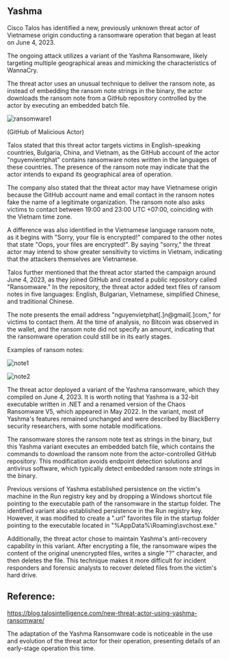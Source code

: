 ## Yashma

Cisco Talos has identified a new, previously unknown threat actor of Vietnamese origin conducting a ransomware operation that began at least on June 4, 2023.

The ongoing attack utilizes a variant of the Yashma Ransomware, likely targeting multiple geographical areas and mimicking the characteristics of WannaCry.

The threat actor uses an unusual technique to deliver the ransom note, as instead of embedding the ransom note strings in the binary, the actor downloads the ransom note from a GitHub repository controlled by the actor by executing an embedded batch file.

![ransomware1](https://github.com/crocodyli/Ransomwares-TTP/assets/113185400/d9f9c8d2-f844-48b3-bc04-3a4cdeb9799e)

(GitHub of Malicious Actor)

Talos stated that this threat actor targets victims in English-speaking countries, Bulgaria, China, and Vietnam, as the GitHub account of the actor "nguyenvientphat" contains ransomware notes written in the languages of these countries. The presence of the ransom note may indicate that the actor intends to expand its geographical area of operation.

The company also stated that the threat actor may have Vietnamese origin because the GitHub account name and email contact in the ransom notes fake the name of a legitimate organization. The ransom note also asks victims to contact between 19:00 and 23:00 UTC +07:00, coinciding with the Vietnam time zone.

A difference was also identified in the Vietnamese language ransom note, as it begins with "Sorry, your file is encrypted!" compared to the other notes that state "Oops, your files are encrypted!". By saying "sorry," the threat actor may intend to show greater sensitivity to victims in Vietnam, indicating that the attackers themselves are Vietnamese.

Talos further mentioned that the threat actor started the campaign around June 4, 2023, as they joined GitHub and created a public repository called "Ransomware." In the repository, the threat actor added text files of ransom notes in five languages: English, Bulgarian, Vietnamese, simplified Chinese, and traditional Chinese.

The note presents the email address "nguyenvietphat[.]n@gmail[.]com," for victims to contact them. At the time of analysis, no Bitcoin was observed in the wallet, and the ransom note did not specify an amount, indicating that the ransomware operation could still be in its early stages.

Examples of ransom notes:

![note1](https://github.com/crocodyli/Ransomwares-TTP/assets/113185400/af93dcc8-89c7-40bf-94c0-ae87a0dd1fbd)

![note2](https://github.com/crocodyli/Ransomwares-TTP/assets/113185400/aaa95efd-1c01-48f8-a1c4-7d5d66096808)

The threat actor deployed a variant of the Yashma ransomware, which they compiled on June 4, 2023. It is worth noting that Yashma is a 32-bit executable written in .NET and a renamed version of the Chaos Ransomware V5, which appeared in May 2022. In the variant, most of Yashma's features remained unchanged and were described by BlackBerry security researchers, with some notable modifications.

The ransomware stores the ransom note text as strings in the binary, but this Yashma variant executes an embedded batch file, which contains the commands to download the ransom note from the actor-controlled GitHub repository. This modification avoids endpoint detection solutions and antivirus software, which typically detect embedded ransom note strings in the binary.

Previous versions of Yashma established persistence on the victim's machine in the Run registry key and by dropping a Windows shortcut file pointing to the executable path of the ransomware in the startup folder. The identified variant also established persistence in the Run registry key. However, it was modified to create a ".url" favorites file in the startup folder pointing to the executable located in "%AppData%\Roaming\svchost.exe."

Additionally, the threat actor chose to maintain Yashma's anti-recovery capability in this variant. After encrypting a file, the ransomware wipes the content of the original unencrypted files, writes a single "?" character, and then deletes the file. This technique makes it more difficult for incident responders and forensic analysts to recover deleted files from the victim's hard drive.

## Reference:
https://blog.talosintelligence.com/new-threat-actor-using-yashma-ransomware/

The adaptation of the Yashma Ransomware code is noticeable in the use and evolution of the threat actor for their operation, presenting details of an early-stage operation this time.
